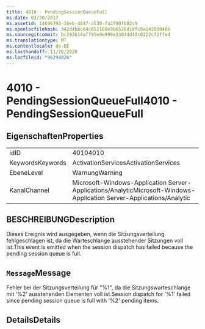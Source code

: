 ```yaml
---
title: 4010 - PendingSessionQueueFull
ms.date: 03/30/2017
ms.assetid: 14696793-16eb-4847-a530-fa2f90f682c9
ms.openlocfilehash: 342d4bbc64c652168e9b6526d18fc9a14280040b
ms.sourcegitcommit: bc293b14af795e0e999e3304dd40c0222cf2ffe4
ms.translationtype: MT
ms.contentlocale: de-DE
ms.lasthandoff: 11/26/2020
ms.locfileid: "96294026"
---
```

# <a name="4010---pendingsessionqueuefull"></a><span data-ttu-id="2e721-102">4010 - PendingSessionQueueFull</span><span class="sxs-lookup"><span data-stu-id="2e721-102">4010 - PendingSessionQueueFull</span></span>

## <a name="properties"></a><span data-ttu-id="2e721-103">Eigenschaften</span><span class="sxs-lookup"><span data-stu-id="2e721-103">Properties</span></span>  
  
|||  
|-|-|  
|<span data-ttu-id="2e721-104">id</span><span class="sxs-lookup"><span data-stu-id="2e721-104">ID</span></span>|<span data-ttu-id="2e721-105">4010</span><span class="sxs-lookup"><span data-stu-id="2e721-105">4010</span></span>|  
|<span data-ttu-id="2e721-106">Keywords</span><span class="sxs-lookup"><span data-stu-id="2e721-106">Keywords</span></span>|<span data-ttu-id="2e721-107">ActivationServices</span><span class="sxs-lookup"><span data-stu-id="2e721-107">ActivationServices</span></span>|  
|<span data-ttu-id="2e721-108">Ebene</span><span class="sxs-lookup"><span data-stu-id="2e721-108">Level</span></span>|<span data-ttu-id="2e721-109">Warnung</span><span class="sxs-lookup"><span data-stu-id="2e721-109">Warning</span></span>|  
|<span data-ttu-id="2e721-110">Kanal</span><span class="sxs-lookup"><span data-stu-id="2e721-110">Channel</span></span>|<span data-ttu-id="2e721-111">Microsoft-Windows-Application Server-Applications/Analytic</span><span class="sxs-lookup"><span data-stu-id="2e721-111">Microsoft-Windows-Application Server-Applications/Analytic</span></span>|  
  
## <a name="description"></a><span data-ttu-id="2e721-112">BESCHREIBUNG</span><span class="sxs-lookup"><span data-stu-id="2e721-112">Description</span></span>  

 <span data-ttu-id="2e721-113">Dieses Ereignis wird ausgegeben, wenn die Sitzungsverteilung fehlgeschlagen ist, da die Warteschlange ausstehender Sitzungen voll ist.</span><span class="sxs-lookup"><span data-stu-id="2e721-113">This event is emitted when the session dispatch has failed because the pending session queue is full.</span></span>  
  
## <a name="message"></a><span data-ttu-id="2e721-114">`Message`</span><span class="sxs-lookup"><span data-stu-id="2e721-114">Message</span></span>  

 <span data-ttu-id="2e721-115">Fehler bei der Sitzungsverteilung für "%1", da die Sitzungswarteschlange mit '%2' ausstehenden Elementen voll ist.</span><span class="sxs-lookup"><span data-stu-id="2e721-115">Session dispatch for '%1' failed since pending session queue is full with '%2' pending items.</span></span>  
  
## <a name="details"></a><span data-ttu-id="2e721-116">Details</span><span class="sxs-lookup"><span data-stu-id="2e721-116">Details</span></span>
